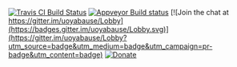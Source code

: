 [![Travis CI Build Status](https://travis-ci.org/devmiyax/yabause.svg?branch=extui)](https://travis-ci.org/devmiyax/yabause)
[![Appveyor Build status](https://ci.appveyor.com/api/projects/status/27foxtv7thxgvu5k/branch/extui?svg=true)](https://ci.appveyor.com/project/devmiyax/yabause)
[![Join the chat at https://gitter.im/uoyabause/Lobby](https://badges.gitter.im/uoyabause/Lobby.svg)](https://gitter.im/uoyabause/Lobby?utm_source=badge&utm_medium=badge&utm_campaign=pr-badge&utm_content=badge)
[![Donate](https://liberapay.com/assets/widgets/donate.svg)](https://liberapay.com/~32349/donate)

